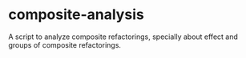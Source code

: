 # composite-analysis
A script to analyze composite refactorings, specially about effect and groups of composite refactorings. 
